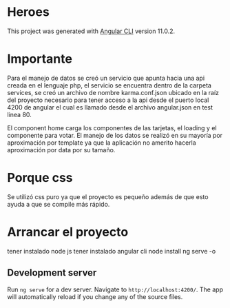 # Heroes

This project was generated with [Angular CLI](https://github.com/angular/angular-cli) version 11.0.2.

# Importante

Para el manejo de datos se creó un servicio que apunta hacia una api creada en el lenguaje php, el servicio se encuentra dentro de la carpeta services, se creó un archivo de nombre karma.conf.json ubicado en la raíz del proyecto necesario para tener acceso a la api desde el puerto local 4200 de angular el cual es llamado desde el archivo angular.json en test linea 80.

El component home carga los componentes de las tarjetas, el loading y el componente para votar.
El manejo de los datos se realizó en su mayoría por aproximación por template ya que la aplicación no amerito hacerla aproximación por data por su tamaño.

# Porque css

Se utilizó css puro ya que el proyecto es pequeño además de que esto ayuda a que se compile más rápido.

# Arrancar el proyecto

tener instalado node js
tener instalado angular cli
node install
ng serve -o

## Development server

Run `ng serve` for a dev server. Navigate to `http://localhost:4200/`. The app will automatically reload if you change any of the source files.

